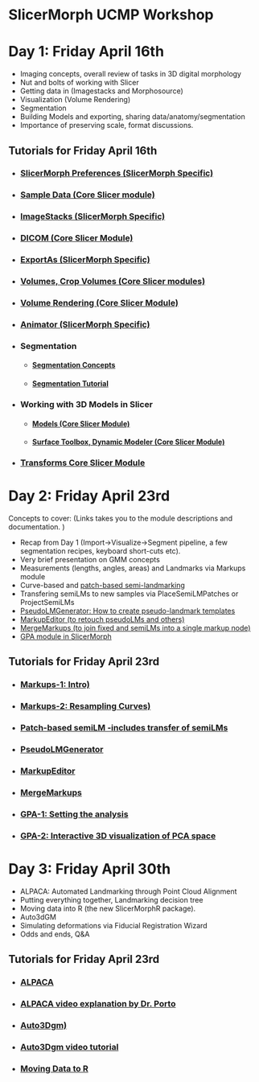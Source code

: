 # SlicerMorph UCMP Workshop

# Day 1: Friday April 16th

* Imaging concepts, overall review of tasks in 3D digital morphology
* Nut and bolts of working with Slicer
* Getting data in (Imagestacks and Morphosource)
* Visualization (Volume Rendering)
* Segmentation
* Building Models and exporting, sharing data/anatomy/segmentation
* Importance of preserving scale, format discussions.

## Tutorials for Friday April 16th

* ### [SlicerMorph Preferences (SlicerMorph Specific)](https://github.com/SlicerMorph/Tutorials/tree/main/MorphPrefs)

* ### [Sample Data (Core Slicer module)](https://github.com/SlicerMorph/Tutorials/tree/main/SampleData)

* ### [ImageStacks (SlicerMorph Specific)](https://github.com/SlicerMorph/Tutorials/tree/main/ImageStacks)

* ### [DICOM (Core Slicer Module)](https://github.com/SlicerMorph/Spr_2021/blob/main/Day_1/DICOM/DICOM.md)

* ### [ExportAs (SlicerMorph Specific)](https://github.com/SlicerMorph/Tutorials/tree/main/ExportAs)

* ### [Volumes, Crop Volumes (Core Slicer modules)](https://github.com/SlicerMorph/Spr_2021/blob/main/Day_1/CropVolume/CropVolume_and_Volumes.md)

* ### [Volume Rendering (Core Slicer Module)](https://github.com/SlicerMorph/Spr_2021/blob/main/Day_2/VolumeRendering/VolumeRendering.md)

* ### [Animator (SlicerMorph Specific)](https://github.com/SlicerMorph/Tutorials/tree/main/Animator)

* ### Segmentation

    * #### [Segmentation Concepts](https://github.com/SlicerMorph/Spr_2021/blob/main/Day_2/Segmentation/Segmentation.md)

    * #### [Segmentation Tutorial](https://github.com/SlicerMorph/Spr_2021/blob/main/Day_2/Segmentation/Segmentation_tutorial.md)

* ### Working with 3D Models in Slicer

    * #### [Models (Core Slicer Module)](https://github.com/SlicerMorph/Spr_2021/blob/main/Day_1/Models/Models.md)

    * #### [Surface Toolbox, Dynamic Modeler (Core Slicer Module)](https://github.com/SlicerMorph/Spr_2021/blob/main/Day_2/Surface_Toolbox/Mesh_edits.md)

* ### [Transforms Core Slicer Module](https://github.com/SlicerMorph/Spr_2021/blob/main/Day_1/Models/Models.md) 

# Day 2: Friday April 23rd
Concepts to cover: (Links takes you to the module descriptions and documentation. )
* Recap from Day 1 (Import->Visualize->Segment pipeline, a few segmentation recipes, keyboard short-cuts etc).
* Very brief presentation on GMM concepts
* Measurements (lengths, angles, areas) and Landmarks via Markups module
* Curve-based and [patch-based semi-landmarking](https://github.com/SlicerMorph/SlicerMorph/tree/master/Docs/CreateSemiLMPatches)
* Transfering semiLMs to new samples via PlaceSemiLMPatches or ProjectSemiLMs
* [PseudoLMGenerator: How to create pseudo-landmark templates](https://github.com/SlicerMorph/SlicerMorph/tree/master/Docs/PseudoLMGenerator)
* [MarkupEditor (to retouch pseudoLMs and others)](https://github.com/SlicerMorph/SlicerMorph/tree/master/Docs/MarkupEditor)
* [MergeMarkups (to join fixed and semiLMs into a single markup node)](https://github.com/SlicerMorph/SlicerMorph/tree/master/Docs/MergeMarkups)
* [GPA module in SlicerMorph](https://github.com/SlicerMorph/SlicerMorph/tree/master/Docs/GPA)

## Tutorials for Friday April 23rd

* ### [Markups-1: Intro)](https://github.com/SlicerMorph/Tutorials/tree/main/Markups_1)
* ### [Markups-2: Resampling Curves)](https://github.com/SlicerMorph/Tutorials/tree/main/Markups_2)
* ### [Patch-based semiLM -includes transfer of semiLMs](https://github.com/SlicerMorph/Tutorials/tree/main/CreateSemiLMPatches)
* ### [PseudoLMGenerator](https://github.com/SlicerMorph/Tutorials/tree/main/PseudoLMGenerator)
* ### [MarkupEditor](https://github.com/SlicerMorph/Tutorials/tree/main/MarkupsEditor)
* ### [MergeMarkups](https://github.com/SlicerMorph/Tutorials/tree/main/MergeMarkups)
* ### [GPA-1: Setting the analysis](https://github.com/SlicerMorph/Tutorials/tree/main/GPA_1)
* ### [GPA-2: Interactive 3D visualization of PCA space](https://github.com/SlicerMorph/Tutorials/tree/main/GPA_2)

# Day 3: Friday April 30th
* ALPACA: Automated Landmarking through Point Cloud Alignment
* Putting everything together, Landmarking decision tree
* Moving data into R (the new SlicerMorphR package).
* Auto3dGM
* Simulating deformations via Fiducial Registration Wizard
* Odds and ends, Q&A

## Tutorials for Friday April 23rd

* ### [ALPACA](https://github.com/SlicerMorph/Tutorials/tree/main/ALPACA)
* ### [ALPACA video explanation by Dr. Porto](https://www.youtube.com/watch?v=ZRikzsUBeAE)
* ### [Auto3Dgm)](https://toothandclaw.github.io/how-to-use/)
* ### [Auto3Dgm video tutorial](https://www.dropbox.com/sh/sv8328dvpczezkk/AAAfNHWUL5HThQHG1wGNUdNua?dl=0&preview=Auto3dgm_tutorial.mp4)
* ### [Moving Data to R](https://github.com/SlicerMorph/Tutorials/tree/main/GPA_3)


